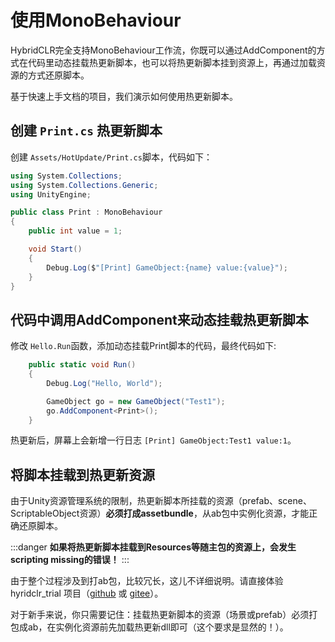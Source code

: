 
# 使用MonoBehaviour

HybridCLR完全支持MonoBehaviour工作流，你既可以通过AddComponent的方式在代码里动态挂载热更新脚本，也可以将热更新脚本挂到资源上，再通过加载资源的方式还原脚本。

基于快速上手文档的项目，我们演示如何使用热更新脚本。

## 创建 `Print.cs` 热更新脚本

创建 `Assets/HotUpdate/Print.cs`脚本，代码如下：

```csharp
using System.Collections;
using System.Collections.Generic;
using UnityEngine;

public class Print : MonoBehaviour
{
    public int value = 1;

    void Start()
    {
        Debug.Log($"[Print] GameObject:{name} value:{value}");   
    }
}
```

## 代码中调用AddComponent来动态挂载热更新脚本

修改 `Hello.Run`函数，添加动态挂载Print脚本的代码，最终代码如下:

```csharp
    public static void Run()
    {
        Debug.Log("Hello, World");

        GameObject go = new GameObject("Test1");
        go.AddComponent<Print>();
    }
```

热更新后，屏幕上会新增一行日志 `[Print] GameObject:Test1 value:1`。

## 将脚本挂载到热更新资源

由于Unity资源管理系统的限制，热更新脚本所挂载的资源（prefab、scene、ScriptableObject资源）**必须打成assetbundle**，从ab包中实例化资源，才能正确还原脚本。

:::danger
**如果将热更新脚本挂载到Resources等随主包的资源上，会发生scripting missing的错误！**
:::

由于整个过程涉及到打ab包，比较冗长，这儿不详细说明。请直接体验 hyridclr_trial 项目（[github](https://github.com/focus-creative-games/hybridclr_trial) 或 [gitee](https://gitee.com/focus-creative-games/hybridclr_trial)）。

对于新手来说，你只需要记住：挂载热更新脚本的资源（场景或prefab）必须打包成ab，在实例化资源前先加载热更新dll即可（这个要求是显然的！）。

